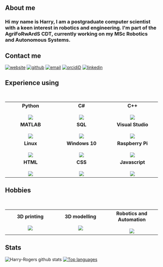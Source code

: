 ## About me
### Hi my name is Harry, I am a postgraduate computer scientist with a keen interest in robotics and engineering. I'm part of the AgriFoRwArdS CDT, currently working on my MSc Robotics and Autonomous Systems. 

## Contact me
[![website](https://img.icons8.com/android/50/000000/domain.png)](https://harry-rogers.github.io/) 
[![github](https://img.icons8.com/fluent/50/000000/github.png)](https://github.com/Harry-Rogers) 
[![email](https://img.icons8.com/metro/50/000000/email.png)](mailto:Harrywrogers123@gmail.com)
[![orcidiD](https://img.icons8.com/windows/50/000000/orcid.png)](https://orcid.org/0000-0003-3227-5677)
[![linkedin](https://img.icons8.com/android/50/000000/linkedin.png)](https://www.linkedin.com/in/harry-rogers-9832641aa/)

## Experience using
<br>
<table>
<tbody>
 <tr>
<td align="center" width="20%">
<span><b><center>Python</center></b></span><br>
<img src="https://img.icons8.com/color/50/000000/python.png"/>
</td>
   
<td align="center" width="20%">
<span><b><center>C#</center></b></span><br>
<img src="https://img.icons8.com/color/50/000000/c-sharp-logo.png"/>
</td>

<td align="center" width="20%">
<span><b><center>C++</center></b></span><br>
<img src="https://img.icons8.com/color/50/000000/c-plus-plus-logo.png"/>
</td>
</tr>

<tr>
<td align="center" width="20%">
<span><b><center>MATLAB</center></b></span><br>
<img src="https://img.icons8.com/nolan/50/matlab.png"/>
</td>

<td align="center" width="20%">
<span><b><center>SQL</center></b></span><br>
<img src="https://img.icons8.com/nolan/50/sql.png"/>
</td>

<td align="center" width="20%">
<span><b><center>Visual Studio</center></b></span><br>
<img src="https://img.icons8.com/color/50/000000/visual-studio.png"/>
</td>
</tr>

<tr>
<td align="center" width="20%">
<span><b><center>Linux</center></b></span><br>
<img src="https://img.icons8.com/color/50/000000/linux.png"/>
</td>

<td align="center" width="20%">
<span><b><center>Windows 10</center></b></span><br>
<img src="https://img.icons8.com/color/50/000000/windows-10.png"/>
</td>

<td align="center" width="20%">
<span><b><center>Raspberry Pi</center></b></span> <br>
<img src="https://img.icons8.com/color/50/000000/raspberry-pi.png"/>
</td>
</tr>

<tr>
<td align="center" width="20%">
<span><b><center>HTML</center></b></span> <br>
<img src="https://img.icons8.com/color/50/000000/html-5.png"/>
</td>
  
<td align="center" width="20%">
<span><b><center>CSS</center></b></span> <br>
<img src="https://img.icons8.com/color/50/000000/css3.png"/>
</td>

<td align="center" width="20%">
<span><b><center>Javascript</center></b></span> <br>
<img src="https://img.icons8.com/color/50/000000/javascript-logo-1.png"/>
</td>
</tr>

</tr>
</tbody>
</table>

## Hobbies
<br>
<table>
<tbody>
 <tr>
<td align="center" width="20%">
<span><b><center>3D printing</center></b></span><br>
<img src="https://img.icons8.com/color/50/000000/3d-printer.png"/>
</td>
   
<td align="center" width="20%">
<span><b><center>3D modelling</center></b></span><br>
<img src="https://img.icons8.com/color/50/000000/3d-scale.png"/>
</td>

<td align="center" width="20%">
<span><b><center>Robotics and Automation</center></b></span><br>
<img src="https://img.icons8.com/color/50/000000/robot.png"/></td>
</tr>
</table>
</tbody>

## Stats
![Harry-Rogers github stats](https://github-readme-stats.vercel.app/api?username=Harry-Rogers&theme=dark&show_icons=true)
[![Top languages](https://github-readme-stats.vercel.app/api/top-langs/?username=Harry-Rogers&layout=compact&hide=visualbasic)](https://github.com/Harry-Rogers/github-readme-stats)
